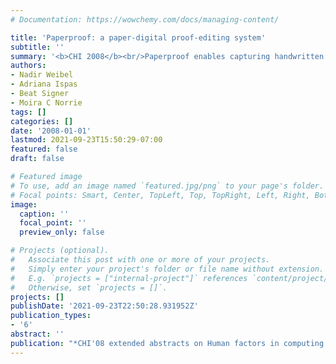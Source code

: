 ```yaml
---
# Documentation: https://wowchemy.com/docs/managing-content/

title: 'Paperproof: a paper-digital proof-editing system'
subtitle: ''
summary: '<b>CHI 2008</b><br/>Paperproof enables capturing handwritten proof edits on paper and synchronizing them with digital documents, streamlining the proofreading process by integrating paper annotations into electronic workflows.'
authors:
- Nadir Weibel
- Adriana Ispas
- Beat Signer
- Moira C Norrie
tags: []
categories: []
date: '2008-01-01'
lastmod: 2021-09-23T15:50:29-07:00
featured: false
draft: false

# Featured image
# To use, add an image named `featured.jpg/png` to your page's folder.
# Focal points: Smart, Center, TopLeft, Top, TopRight, Left, Right, BottomLeft, Bottom, BottomRight.
image:
  caption: ''
  focal_point: ''
  preview_only: false

# Projects (optional).
#   Associate this post with one or more of your projects.
#   Simply enter your project's folder or file name without extension.
#   E.g. `projects = ["internal-project"]` references `content/project/deep-learning/index.md`.
#   Otherwise, set `projects = []`.
projects: []
publishDate: '2021-09-23T22:50:28.931952Z'
publication_types:
- '6'
abstract: ''
publication: "*CHI'08 extended abstracts on Human factors in computing systems*"
---
```

